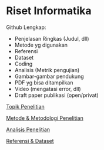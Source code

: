 # Riset Informatika

Github Lengkap:
- Penjelasan Ringkas (Judul, dll)
- Metode yg digunakan
- Referensi
- Dataset
- Coding
- Analisis (Metrik pengujian)
- Gambar-gambar pendukung
- PDF yg bisa ditampilkan
- Video (mengatasi error, dll)
- Draft paper publikasi (open/privat)

[Topik Penelitian](https://github.com/linggarbp/Riset-Informatika/tree/main/tugas1)

[Metode & Metodologi Penelitian](https://github.com/linggarbp/Riset-Informatika/tree/main/tugas2)

[Analisis Penelitian](https://github.com/linggarbp/Riset-Informatika/tree/main/tugas3)

[Referensi & Dataset](https://github.com/linggarbp/Riset-Informatika/tree/main/referensi)
